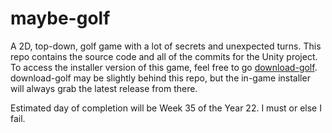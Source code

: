 # maybe-golf
A 2D, top-down, golf game with a lot of secrets and unexpected turns. This repo contains the source code and all of the commits for the Unity project. To access the installer version of this game, feel free to go [download-golf](https://github.com/wutSalty/download-golf). download-golf may be slightly behind this repo, but the in-game installer will always grab the latest release from there.

Estimated day of completion will be Week 35 of the Year 22. I must or else I fail.
